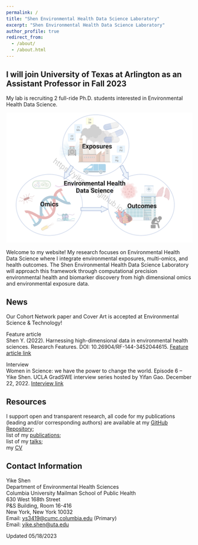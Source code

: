 ```yaml
---
permalink: /
title: "Shen Environmental Health Data Science Laboratory"
excerpt: "Shen Environmental Health Data Science Laboratory"
author_profile: true
redirect_from: 
  - /about/
  - /about.html
---
```


## I will join University of Texas at Arlington as an Assistant Professor in Fall 2023

My lab is recruiting 2 full-ride Ph.D. students interested in Environmental Health Data Science. 

![](Theme_watermark.png)


Welcome to my website! My research focuses on Environmental Health Data Science where I integrate environmental exposures, multi-omics, and health outcomes. The Shen Environmental Health Data Science Laboratory will approach this framework through computational precision environmental health and biomarker discovery from high dimensional omics and environmental exposure data.


## News

Our Cohort Network paper and Cover Art is accepted at Environmental Science & Technology!

Feature article\
Shen Y. (2022). Harnessing high-dimensional data in environmental health sciences. Research Features. DOI: 10.26904/RF-144-3452044615. [Feature article link]( https://researchfeatures.com/wp-content/uploads/2022/11/Yike-Shen.pdf)

Interview\
Women in Science: we have the power to change the world. Episode 6 – Yike Shen. UCLA GradSWE interview series hosted by Yifan Gao. December 22, 2022. [Interview link](https://www.youtube.com/watch?v=W0Nmf7P1KAM&ab_channel=GradSWEUCLA)


## Resources
I support open and transparent research, all code for my publications (leading and/or corresponding authors) are available at my [GitHub Repository](https://github.com/YikeShen?tab=repositories); \
list of my [publications](https://scholar.google.com/citations?hl=en&user=hLvLhVcAAAAJ&view_op=list_works&sortby=pubdate);\
list of my [talks](https://yikeshen.github.io//talks/);\
my [CV](https://github.com/YikeShen/Shen-Yike_CV/blob/master/CV_Shen%2CYike_05172023.pdf)

## Contact Information
Yike Shen \
Department of Environmental Health Sciences \
Columbia University Mailman School of Public Health \
630 West 168th Street \
P&S Building, Room 16-416 \
New York, New York 10032\
Email: [ys3419@cumc.columbia.edu](ys3419@cumc.columbia.edu) (Primary)\
Email: [yike.shen@uta.edu](yike.shen@uta.edu)


Updated 05/18/2023

